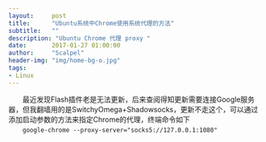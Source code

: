 ```yaml
---
layout:     post
title:      "Ubuntu系统中Chrome使用系统代理的方法"
subtitle:   ""
description: "Ubuntu Chrome 代理 proxy "
date:       2017-01-27 01:00:00
author:     "Scalpel"
header-img: "img/home-bg-o.jpg"
tags:
- Linux
---
```


　　最近发现Flash插件老是无法更新，后来查阅得知更新需要连接Google服务器，但我翻墙用的是SwitchyOmega+Shadowsocks，更新不走这个，可以通过添加启动参数的方法来指定Chrome的代理，终端命令如下  
　　`google-chrome --proxy-server="socks5://127.0.0.1:1080"`

